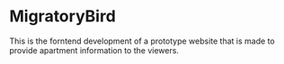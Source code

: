 # MigratoryBird
This is the forntend development of a prototype website that is made to provide apartment information to the viewers.
